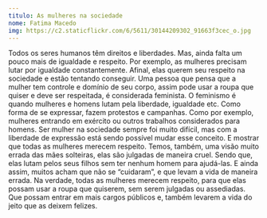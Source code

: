 ```yaml
---
titulo: As mulheres na sociedade
nome: Fatima Macedo
img: https://c2.staticflickr.com/6/5611/30144209302_91663f3cec_o.jpg
---
```


Todos os seres humanos têm direitos e liberdades. Mas, ainda falta um pouco mais de igualdade e respeito. Por exemplo, as mulheres precisam lutar por igualdade constantemente. Afinal, elas querem seu respeito na sociedade e estão tentando conseguir.
Uma pessoa que pensa que a mulher tem controle e domínio de seu corpo, assim pode usar a roupa que quiser e deve ser respeitada, é considerada feminista. O feminismo é quando mulheres e homens lutam pela liberdade, igualdade etc. Como forma de se expressar, fazem protestos e campanhas. 
Como por exemplo, mulheres entrando em exército ou outros trabalhos considerados para homens. Ser mulher na sociedade sempre foi muito difícil, mas com a liberdade de expressão está sendo possível mudar esse conceito. E mostrar que todas as mulheres merecem respeito.
Temos, também, uma visão muito errada das mães solteiras, elas são julgadas de maneira cruel. Sendo que, elas lutam pelos seus filhos sem ter nenhum homem para ajudá-las. E ainda assim, muitos acham que não se “cuidaram”, e que levam a vida de maneira errada.
Na verdade, todas as mulheres merecem respeito, para que elas possam usar a roupa que quiserem, sem serem julgadas ou assediadas. Que possam entrar em mais cargos públicos e, também levarem a vida do jeito que as deixem felizes.

